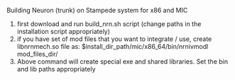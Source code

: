 Building Neuron (trunk) on Stampede system for x86 and MIC

1. first download and run build_nrn.sh script (change paths in the installation script appropriately) 
2. if you have set of mod files that you want to integrate / use, create libnrnmech.so file as: $install_dir_path/mic/x86_64/bin/nrnivmodl mod_files_dir/
3. Above command will create special exe and shared libraries. Set the bin and lib paths appropriately

